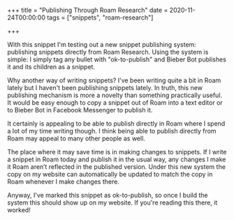 +++
title = "Publishing Through Roam Research"
date = 2020-11-24T00:00:00
tags = ["snippets", "roam-research"]

+++

With this snippet I'm testing out a new snippet publishing system: publishing snippets directly from Roam Research. Using the system is simple: I simply tag any bullet with "ok-to-publish" and Bieber Bot publishes it and its children as a snippet.

Why another way of writing snippets? I've been writing quite a bit in Roam lately but I haven't been publishing snippets lately. In truth, this new publishing mechanism is more a novelty than something practically useful. It would be easy enough to copy a snippet out of Roam into a text editor or to Bieber Bot in Facebook Messenger to publish it.

It certainly is appealing to be able to publish directly in Roam where I spend a lot of my time writing though. I think being able to publish directly from Roam may appeal to many other people as well.

The place where it may save time is in making changes to snippets. If I write a snippet in Roam today and publish it in the usual way, any changes I make it Roam aren’t reflected in the published version. Under this new system the copy on my website can automatically be updated to match the copy in Roam whenever I make changes there.

Anyway, I've marked this snippet as ok-to-publish, so once I build the system this should show up on my website. If you're reading this there, it worked!
